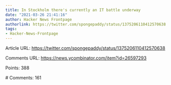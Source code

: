 ```yaml
---
title: In Stockholm there's currently an IT battle underway
date: "2021-03-26 21:41:16"
author: Hacker News Frontpage
authorlink: https://twitter.com/spongepaddy/status/1375206110412570638
tags:
- Hacker-News-Frontpage
---
```


<p>Article URL: <a href="https://twitter.com/spongepaddy/status/1375206110412570638">https://twitter.com/spongepaddy/status/1375206110412570638</a></p>
<p>Comments URL: <a href="https://news.ycombinator.com/item?id=26597293">https://news.ycombinator.com/item?id=26597293</a></p>
<p>Points: 388</p>
<p># Comments: 161</p>
